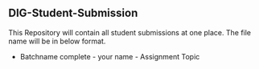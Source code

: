 ## DIG-Student-Submission

This Repository will contain all student submissions at one place. The file name will be in below format.
  
  - Batchname complete - your name - Assignment Topic
